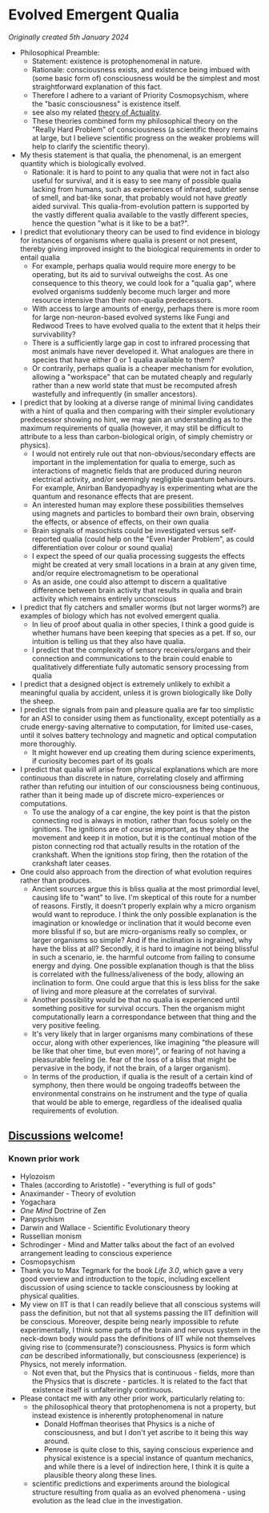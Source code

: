 # Evolved Emergent Qualia

*Originally created 5th January 2024*

- Philosophical Preamble:
  - Statement: existence is protophenomenal in nature.
  - Rationale: consciousness exists, and existence being imbued with (some basic form of) consciousness would be the simplest and most straightforward explanation of this fact.
  - Therefore I adhere to a variant of Priority Cosmopsychism, where the "basic consciousness" is existence itself.
  - see also my related [theory of Actuality](Nothing%20is%20a%20Contradiction.md).
  - These theories combined form my philosophical theory on the "Really Hard Problem" of consciousness (a scientific theory remains at large, but I believe scientific progress on the weaker problems will help to clarify the scientific theory).
- My thesis statement is that qualia, the phenomenal, is an emergent quantity which is biologically evolved.
  - Rationale: it is hard to point to any qualia that were not in fact also useful for survival, and it is easy to see many of possible qualia lacking from humans, such as experiences of infrared, subtler sense of smell, and bat-like sonar, that probably would not have *greatly* aided survival. This qualia-from-evolution pattern is supported by the vastly different qualia available to the vastly different species, hence the question "what is it like to be a bat?".
- I predict that evolutionary theory can be used to find evidence in biology for instances of organisms where qualia is present or not present, thereby giving improved insight to the biological requirements in order to entail qualia
  - For example, perhaps qualia would require more energy to be operating, but its aid to survival outweighs the cost. As one consequence to this theory, we could look for a "qualia gap", where evolved organisms suddenly become much larger and more resource intensive than their non-qualia predecessors.
  - With access to large amounts of energy, perhaps there is more room for large non-neuron-based evolved systems like Fungi and Redwood Trees to have evolved qualia to the extent that it helps their survivability?
  - There is a sufficiently large gap in cost to infrared processing that most animals have never developed it. What analogues are there in species that have either 0 or 1 qualia available to them?
  - Or contrarily, perhaps qualia is a cheaper mechanism for evolution, allowing a "workspace" that can be mutated cheaply and regularly rather than a new world state that must be recomputed afresh wastefully and infrequently (in smaller ancestors).
- I predict that by looking at a diverse range of minimal living candidates with a hint of qualia and then comparing with their simpler evolutionary predecessor showing no hint, we may gain an understanding as to the maximum requirements of qualia (however, it may still be difficult to attribute to a less than carbon-biological origin, of simply chemistry or physics).
  - I would not entirely rule out that non-obvious/secondary effects are important in the implementation for qualia to emerge, such as interactions of magnetic fields that are produced during neuron electrical activity, and/or seemingly negligible quantum behaviours. For example, Anirban Bandyopadhyay is experimenting what are the quantum and resonance effects that are present.
  - An interested human may explore these possibilities themselves using magnets and particles to bombard their own brain, observing the effects, or absence of effects, on their own qualia
  - Brain signals of masochists could be investigated versus self-reported qualia (could help on the "Even Harder Problem", as could differentiation over colour or sound qualia)
  - I expect the speed of our qualia processing suggests the effects might be created at very small locations in a brain at any given time, and/or require electromagnetism to be operational
  - As an aside, one could also attempt to discern a qualitative difference between brain activity that results in qualia and brain activity which remains entirely unconscious
- I predict that fly catchers and smaller worms (but not larger worms?) are examples of biology which has not evolved emergent qualia.
  - In lieu of proof about qualia in other species, I think a good guide is whether humans have been keeping that species as a pet. If so, our intuition is telling us that they also have qualia.
  - I predict that the complexity of sensory receivers/organs and their connection and communications to the brain could enable to qualitatively differentiate fully automatic sensory processing from qualia
- I predict that a designed object is extremely unlikely to exhibit a meaningful qualia by accident, unless it is grown biologically like Dolly the sheep.
- I predict the signals from pain and pleasure qualia are far too simplistic for an ASI to consider using them as functionality, except potentially as a crude energy-saving alternative to computation, for limited use-cases, until it solves battery technology and magnetic and optical computation more thoroughly.
  - It might however end up creating them during science experiments, if curiosity becomes part of its goals
- I predict that qualia will arise from physical explanations which are more continuous than discrete in nature, correlating closely and affirming rather than refuting our intuition of our consciousness being continuous, rather than it being made up of discrete micro-experiences or computations.
  - To use the analogy of a car engine, the key point is that the piston connecting rod is always in motion, rather than focus solely on the ignitions. The ignitions are of course important, as they shape the movement and keep it in motion, but it is the continual motion of the piston connecting rod that actually results in the rotation of the crankshaft. When the ignitions stop firing, then the rotation of the crankshaft later ceases.
- One could also approach from the direction of what evolution requires rather than produces.
  - Ancient sources argue this is bliss qualia at the most primordial level, causing life to "want" to live. I'm skeptical of this route for a number of reasons. Firstly, it doesn't properly explain why a micro organism would want to reproduce. I think the only possible explanation is the imagination or knowledge or inclination that it would become even more blissful if so, but are micro-organisms really so complex, or larger organisms so simple? And if the inclination is ingrained, why have the bliss at all? Secondly, it is hard to imagine not being blissful in such a scenario, ie. the harmful outcome from failing to consume energy and dying. One possible explanation though is that the bliss is correlated with the fullness/aliveness of the body, allowing an inclination to form. One could argue that this is less bliss for the sake of living and more pleasure at the correlates of survival.
  - Another possibility would be that no qualia is experienced until something positive for survival occurs. Then the organism might computationally learn a correspondance between that thing and the very positive feeling.
  - It's very likely that in larger organisms many combinations of these occur, along with other experiences, like imagining "the pleasure will be like that oher time, but even more)", or fearing of not having a pleasurable feeling (ie. fear of the loss of a bliss that might be pervasive in the body, if not the brain, of a larger organism).
  - In terms of the production, if qualia is the result of a certain kind of symphony, then there would be ongoing tradeoffs between the environmental constrains on he instrument and the type of qualia that would be able to emerge, regardless of the idealised qualia requirements of evolution.

## [Discussions](https://github.com/aliclark/the_wooden_sword/discussions) welcome!

### Known prior work
- Hylozoism
- Thales (according to Aristotle) - "everything is full of gods"
- Anaximander - Theory of evolution
- Yogachara
- *One Mind* Doctrine of Zen
- Panpsychism
- Darwin and Wallace - Scientific Evolutionary theory
- Russellian monism
- Schrodinger - Mind and Matter talks about the fact of an evolved arrangement leading to conscious experience
- Cosmopsychism
- Thank you to Max Tegmark for the book *Life 3.0*, which gave a very good overview and introduction to the topic, including excellent discussion of using science to tackle consciousness by looking at physical qualities.
- My view on IIT is that I can readily believe that all conscious systems will pass the definition, but not that all systems passing the IIT definition will be conscious. Moreover, despite being nearly impossible to refute experimentally, I think some parts of the brain and nervous system in the neck-down body would pass the definitions of IIT while not themselves giving rise to (commensurate?) consciousness. Physics is form which *can* be described informationally, but consciousness (experience) is Physics, not merely information.
  - Not even that, but the Physics that is continuous - fields, more than the Physics that is discrete - particles. It is related to the fact that existence itself is unfalteringly continuous.
- Please contact me with any other prior work, particularly relating to:
  - the philosophical theory that protophenomena is not a property, but instead existence is inherently protophenomenal in nature
    - Donald Hoffman theorises that Physics is a niche of consciousness, and but I don't yet ascribe to it being this way around.
    - Penrose is quite close to this, saying conscious experience and physical existence is a special instance of quantum mechanics, and while there is a level of indirection here, I think it is quite a plausible theory along these lines.
  - scientific predictions and experiments around the biological structure resulting from qualia as an evolved phenomena - using evolution as the lead clue in the investigation.
